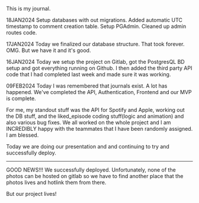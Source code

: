This is my journal.

18JAN2024
Setup databases with out migrations. Added automatic UTC timestamp to comment creation table. Setup PGAdmin.
Cleaned up admin routes code.

17JAN2024
Today we finalized our database structure. That took forever. OMG. But we have it and it's good.

16JAN2024
Today we setup the project on Gitlab, got the PostgresQL BD setup and got everything running on Github.
I then added the third party API code that I had completed last week and made sure it was working.

09FEB2024
Today I was remembered that journals exist. A lot has happened. We've completed the API, Authentication, Frontend and our MVP is complete.

For me, my standout stuff was the API for Spotify and Apple, working out the DB stuff, and the liked_episode coding stuff(logic and animation) and also various bug fixes. We all worked on the whole project and I am INCREDIBLY happy with the teammates that I have been randomly assigned. I am blessed.

Today we are doing our presentation and and continuing to try and successfully deploy.

***
GOOD NEWS!!!  We successfully deployed.  Unfortunately, none of the photos can be hosted on gitlab so we have to find another place that the photos lives and hotlink them from there.

But our project lives!
